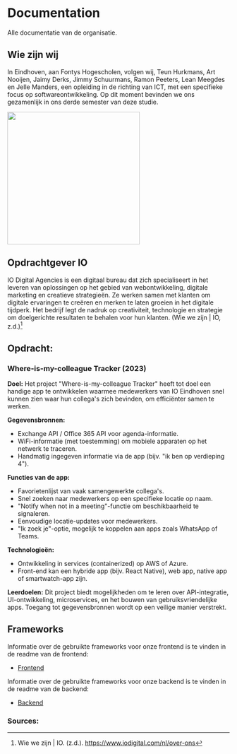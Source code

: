# Documentation
Alle documentatie van de organisatie.

## Wie zijn wij
In Eindhoven, aan Fontys Hogescholen, volgen wij, Teun Hurkmans, Art Nooijen, Jaimy Derks, Jimmy Schuurmans, Ramon Peeters, Lean Meegdes en Jelle Manders, een opleiding in de richting van ICT, met een specifieke focus op softwareontwikkeling. Op dit moment bevinden we ons gezamenlijk in ons derde semester van deze  studie.

<img src="https://github.com/Colleak/Documentation/assets/113422379/9707b51b-1047-4133-8e7e-1859a920c999" width="300px"/>

## Opdrachtgever IO 
IO Digital Agencies is een digitaal bureau dat zich specialiseert in het leveren van oplossingen op het gebied van webontwikkeling, digitale marketing en creatieve strategieën. Ze werken samen met klanten om digitale ervaringen te creëren en merken te laten groeien in het digitale tijdperk. Het bedrijf legt de nadruk op creativiteit, technologie en strategie om doelgerichte resultaten te behalen voor hun klanten. (Wie we zijn | IO, z.d.)[^1]

## Opdracht:
### Where-is-my-colleague Tracker (2023)

**Doel:**
Het project "Where-is-my-colleague Tracker" heeft tot doel een handige app te ontwikkelen waarmee medewerkers van IO Eindhoven snel kunnen zien waar hun collega's zich bevinden, om efficiënter samen te werken.

**Gegevensbronnen:**
- Exchange API / Office 365 API voor agenda-informatie.
- WiFi-informatie (met toestemming) om mobiele apparaten op het netwerk te traceren.
- Handmatig ingegeven informatie via de app (bijv. "ik ben op verdieping 4").

**Functies van de app:**
- Favorietenlijst van vaak samengewerkte collega's.
- Snel zoeken naar medewerkers op een specifieke locatie op naam.
- "Notify when not in a meeting"-functie om beschikbaarheid te signaleren.
- Eenvoudige locatie-updates voor medewerkers.
- "Ik zoek je"-optie, mogelijk te koppelen aan apps zoals WhatsApp of Teams.

**Technologieën:**
- Ontwikkeling in services (containerized) op AWS of Azure.
- Front-end kan een hybride app (bijv. React Native), web app, native app of smartwatch-app zijn.

**Leerdoelen:**
Dit project biedt mogelijkheden om te leren over API-integratie, UI-ontwikkeling, microservices, en het bouwen van gebruiksvriendelijke apps. Toegang tot gegevensbronnen wordt op een veilige manier verstrekt.


## Frameworks

Informatie over de gebruikte frameworks voor onze frontend is te vinden in de readme van de frontend:

- [Frontend](https://github.com/Colleak/Frontend#readme)

Informatie over de gebruikte frameworks voor onze backend is te vinden in de readme van de backend:

- [Backend](https://github.com/Colleak/Backend-Colleak)

### Sources:
[^1]: Wie we zijn | IO. (z.d.). https://www.iodigital.com/nl/over-ons

